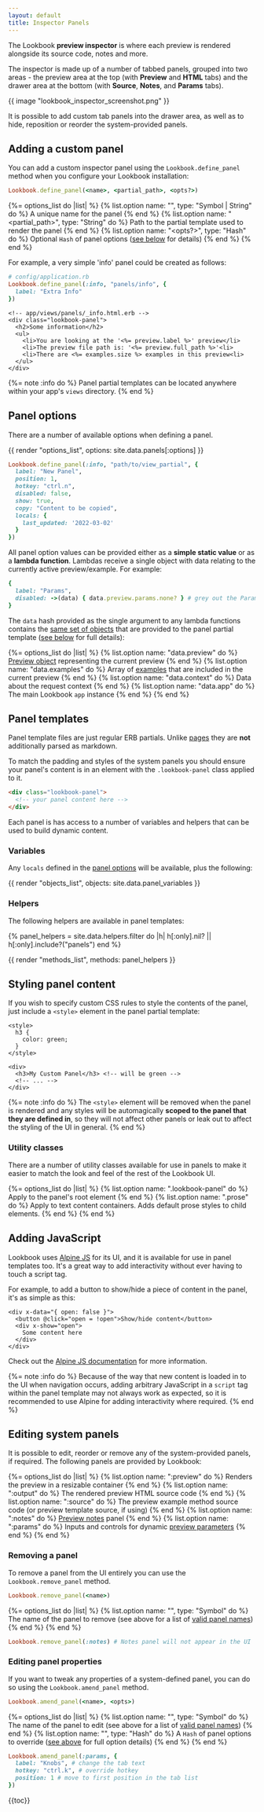 ```yaml
---
layout: default
title: Inspector Panels
---
```


The Lookbook **preview inspector** is where each preview is rendered alongside its source code, notes and more.

The inspector is made up of a number of tabbed panels, grouped into two areas - the preview area at the top (with **Preview** and **HTML** tabs)
and the drawer area at the bottom (with **Source**, **Notes**, and **Params** tabs).

{{ image "lookbook_inspector_screenshot.png" }}

It is possible to add custom tab panels into the drawer area, as well as to hide, reposition or reorder the system-provided panels.

## Adding a custom panel

You can add a custom inspector panel using the `Lookbook.define_panel` method when you configure your Lookbook installation:

```ruby
Lookbook.define_panel(<name>, <partial_path>, <opts?>)
```

{%= options_list do |list| %}
  {% list.option name: "<name>", type: "Symbol | String" do %}
    A unique name for the panel
  {% end %}
  {% list.option name: "<partial_path>", type: "String" do %}
    Path to the partial template used to render the panel
  {% end %}
  {% list.option name: "<opts?>", type: "Hash" do %}
    Optional `Hash` of panel options ([see below](#panel-options) for details)
  {% end %}
{% end %}

For example, a very simple 'info' panel could be created as follows:

```ruby
# config/application.rb
Lookbook.define_panel(:info, "panels/info", {
  label: "Extra Info"
})
```

```erb
<!-- app/views/panels/_info.html.erb -->
<div class="lookbook-panel">
  <h2>Some information</h2>
  <ul>
    <li>You are looking at the '<%= preview.label %>' preview</li>
    <li>The preview file path is: '<%= preview.full_path %>'<li>
    <li>There are <%= examples.size %> examples in this preview<li>
  </ul>
</div>
```

{%= note :info do %}
Panel partial templates can be located anywhere within your app's `views` directory.
{% end %}

## Panel options

There are a number of available options when defining a panel.

{{ render "options_list", options: site.data.panels[:options] }}

```ruby
Lookbook.define_panel(:info, "path/to/view_partial", {
  label: "New Panel",
  position: 1,
  hotkey: "ctrl.n",
  disabled: false,
  show: true,
  copy: "Content to be copied",
  locals: {
    last_updated: '2022-03-02'
  }
})
```

All panel option values can be provided either as a **simple static value** or as a **lambda function**. Lambdas receive a single object with data relating to the currently active preview/example. For example:

```ruby
{
  label: "Params",
  disabled: ->(data) { data.preview.params.none? } # grey out the Params tab if no params are set for the current preview
}
```

The `data` hash provided as the single argument to any lambda functions contains the [same set of objects](#panel-templates) that are provided to the panel partial template ([see below](#panel-templates) for full details):

{%= options_list do |list| %}
  {% list.option name: "data.preview" do %}
    [Preview object](/api/entities/preview/) representing the current preview
  {% end %}
  {% list.option name: "data.examples" do %}
    Array of [examples](/api/entities/example/) that are included in the current preview
  {% end %}
  {% list.option name: "data.context" do %}
    Data about the request context
  {% end %}
  {% list.option name: "data.app" do %}
    The main Lookbook `app` instance
  {% end %}
{% end %}

## Panel templates

Panel template files are just regular ERB partials. Unlike [pages](/guide/pages/) they are **not** additionally parsed as markdown.

To match the padding and styles of the system panels you should ensure your panel's content is in an element with the `.lookbook-panel` class applied to it.

```html
<div class="lookbook-panel">
  <!-- your panel content here -->
</div>
```

Each panel is has access to a number of variables and helpers that can be used to build dynamic content.

### Variables

Any `locals` defined in the [panel options](#panel-options) will be available, plus the following:

{{ render "objects_list", objects: site.data.panel_variables }}

### Helpers

The following helpers are available in panel templates:

{%
panel_helpers = site.data.helpers.filter do |h|
  h[:only].nil? || h[:only].include?("panels")
end
%}

{{ render "methods_list", methods: panel_helpers }}

## Styling panel content

If you wish to specify custom CSS rules to style the contents of the panel, just include a `<style>` element in the panel partial template:

```erb
<style>
  h3 {
    color: green;
  }
</style>

<div>
  <h3>My Custom Panel</h3> <!-- will be green -->
  <!-- ... -->
</div>
```

{%= note :info do %}
The `<style>` element will be removed when the panel is rendered and any styles will be automagically **scoped to the panel that they are defined in**, so they will not affect other panels or leak out to affect the styling of the UI in general.
{% end %}

### Utility classes

There are a number of utility classes available for use in panels to make it easier to match the look and feel of the rest of the Lookbook UI.

{%= options_list do |list| %}
  {% list.option name: ".lookbook-panel" do %}
    Apply to the panel's root element
  {% end %}
  {% list.option name: ".prose" do %}
    Apply to text content containers. Adds default prose styles to child elements.
  {% end %}
{% end %}

## Adding JavaScript

Lookbook uses [Alpine JS](https://alpinejs.dev/) for its UI, and it is available for use in panel templates too. It's a great way to add interactivity without ever having to touch a script tag.

For example, to add a button to show/hide a piece of content in the panel, it's as simple as this:

```erb
<div x-data="{ open: false }">
  <button @click="open = !open">Show/hide content</button>
  <div x-show="open">
    Some content here
  </div>
</div>
```

Check out the [Alpine JS documentation](https://alpinejs.dev/) for more information.

{%= note :info do %}
Because of the way that new content is loaded in to the UI when navigation occurs, adding arbitrary JavaScript in a `script` tag within
the panel template may not always work as expected, so it is recommended to use Alpine for adding interactivity where required.
{% end %}

## Editing system panels

It is possible to edit, reorder or remove any of the system-provided panels, if required. The following panels are provided by Lookbook:

{%= options_list do |list| %}
  {% list.option name: ":preview" do %}
    Renders the preview in a resizable container
  {% end %}
  {% list.option name: ":output" do %}
    The rendered preview HTML source code
  {% end %}
  {% list.option name: ":source" do %}
    The preview example method source code (or preview template source, if using)
  {% end %}
  {% list.option name: ":notes" do %}
    [Preview notes](/guide/previews/annotating/#notes) panel
  {% end %}
  {% list.option name: ":params" do %}
    Inputs and controls for dynamic [preview parameters](/guide/previews/params/)
  {% end %}
{% end %}

### Removing a panel

To remove a panel from the UI entirely you can use the `Lookbook.remove_panel` method.

```ruby
Lookbook.remove_panel(<name>)
```

{%= options_list do |list| %}
  {% list.option name: "<name>", type: "Symbol" do %}
    The name of the panel to remove (see above for a list of [valid panel names](#editing-system-panels))
  {% end %}
{% end %}


```ruby
Lookbook.remove_panel(:notes) # Notes panel will not appear in the UI
```

### Editing panel properties

If you want to tweak any properties of a system-defined panel, you can do so using the `Lookbook.amend_panel` method.

```ruby
Lookbook.amend_panel(<name>, <opts>)
```

{%= options_list do |list| %}
  {% list.option name: "<name>", type: "Symbol" do %}
    The name of the panel to edit (see above for a list of [valid panel names](#editing-system-panels))
  {% end %}
    {% list.option name: "<opts>", type: "Hash" do %}
    A `Hash` of panel options to override ([see above](#panel-options) for full option details)
  {% end %}
{% end %}

```ruby
Lookbook.amend_panel(:params, {
  label: "Knobs", # change the tab text
  hotkey: "ctrl.k", # override hotkey
  position: 1 # move to first position in the tab list
})
```


{{toc}}


<!--

#### `components` (⚠️ experimental!)

An array of objects representing the components that are rendered in the preview. The components are 'guessed' from the Preview class name but if that doesn't work then they can be manually specified via annotations.

Each component object has the following properties:

* `component.name`
* `component.full_path`
* `component.dir_path`
* `component.template_path`
* `component.inline?`

To manually specify one or more components in the preview class, you can use the `@component` tag at the class level:

```ruby
# @component Elements::BigDangerButton 
class ButtonComponentPreview < ViewComponent::Preview

  def default
    render Elements::BigDangerButton.new do
      "Click here"
    end
  end

end
```

 -->